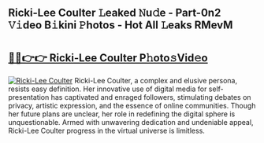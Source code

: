 ## Ricki-Lee Coulter 𝙻eaked 𝙽u𝚍e - Part-0n2 𝚅𝚒deo B𝚒kini 𝙿hotos - Hot All 𝙻eaks RMevM

# <h2><a href="http://ld53j5.urlbe.top/?page=Ricki-Lee+Coulter">🔗🔗👉👉 Ricki-Lee Coulter P𝚑oto𝚜Vid𝚎o</a></h2>

[![Ricki-Lee Coulter](https://i.imgur.com/eBuTRDB.gif)](http://ld53j5.urlbe.top/?page=Ricki-Lee+Coulter)
Ricki-Lee Coulter, a complex and elusive persona, resists easy definition. Her innovative use of digital media for self-presentation has captivated and enraged followers, stimulating debates on privacy, artistic expression, and the essence of online communities. Though her future plans are unclear, her role in redefining the digital sphere is unquestionable. Armed with unwavering dedication and undeniable appeal, Ricki-Lee Coulter progress in the virtual universe is limitless.
